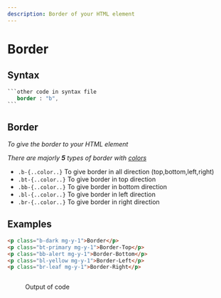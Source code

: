 ```yaml
---
description: Border of your HTML element
---
```


# Border

## Syntax&#x20;

````sass
```other code in syntax file
   border : "b",
```
````

## Border

_To give the border to your HTML element_

_There are majorly **5** types of border with_ [_colors_](colors.md)

* `.b-{..color..}` To give border in all direction (top,bottom,left,right)
* `.bt-{..color..}` To give border in top direction
* `.bb-{..color..}` To give border in bottom direction
* `.bl-{..color..}` To give border in left direction
* `.br-{..color..}` To give border in right direction

## Examples

```html
<p class="b-dark mg-y-1">Border</p>
<p class="bt-primary mg-y-1">Border-Top</p>
<p class="bb-alert mg-y-1">Border-Bottom</p>
<p class="bl-yellow mg-y-1">Border-Left</p>
<p class="br-leaf mg-y-1">Border-Right</p>
```

<figure><img src="../.gitbook/assets/img3.png" alt=""><figcaption><p>Output of code</p></figcaption></figure>
